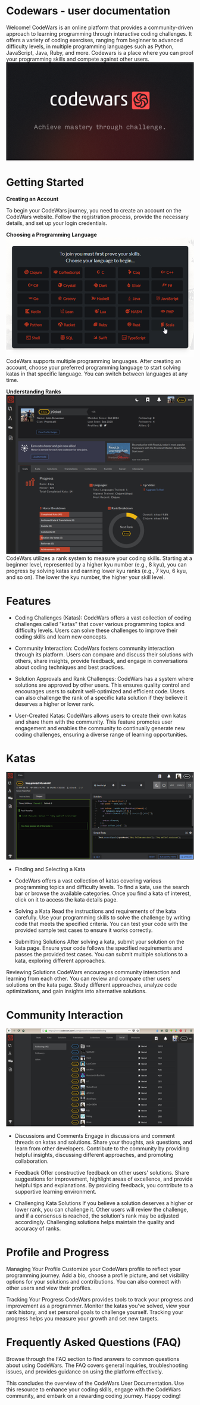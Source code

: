 # Codewars - user documentation
Welcome! CodeWars is an online platform that provides a community-driven approach to 
learning programming through interactive coding challenges. It offers a
variety of coding exercises, ranging from beginner to advanced difficulty
levels, in multiple programming languages such as Python, JavaScript, Java,
Ruby, and more. Codewars is a place where you can proof your programming skills
and compete against other users.
![MainImage](./img/CodeWars.png)
# Getting Started
**Creating an Account**

To begin your CodeWars journey, you need to create an account on the CodeWars website. Follow the registration process, provide the necessary details, and set up your login credentials.

**Choosing a Programming Language**
![Lanuages](./img/Languages.png)
CodeWars supports multiple programming languages. After creating an account, choose your preferred programming language to start solving katas in that specific language. You can switch between languages at any time.

**Understanding Ranks**
![RankingSystem](./img/RankingSystem.png)
CodeWars utilizes a rank system to measure your coding skills. Starting at a beginner level, represented by a higher kyu number (e.g., 8 kyu), you can progress by solving katas and earning lower kyu ranks (e.g., 7 kyu, 6 kyu, and so on). The lower the kyu number, the higher your skill level.
# Features
* Coding Challenges (Katas): CodeWars offers a vast collection of coding challenges called "katas" that cover various programming topics and difficulty levels. Users can solve these challenges to improve their coding skills and learn new concepts.

* Community Interaction: CodeWars fosters community interaction through its platform. Users can compare and discuss their solutions with others, share insights, provide feedback, and engage in conversations about coding techniques and best practices.

* Solution Approvals and Rank Challenges: CodeWars has a system where solutions are approved by other users. This ensures quality control and encourages users to submit well-optimized and efficient code. Users can also challenge the rank of a specific kata solution if they believe it deserves a higher or lower rank.

* User-Created Katas: CodeWars allows users to create their own katas and share them with the community. This feature promotes user engagement and enables the community to continually generate new coding challenges, ensuring a diverse range of learning opportunities.
# Katas
![Kata](./img/Kata.png)
* Finding and Selecting a Kata
* CodeWars offers a vast collection of katas covering various programming topics and difficulty levels. To find a kata, use the search bar or browse the available categories. Once you find a kata of interest, click on it to access the kata details page.

* Solving a Kata
Read the instructions and requirements of the kata carefully. Use your programming skills to solve the challenge by writing code that meets the specified criteria. You can test your code with the provided sample test cases to ensure it works correctly.

* Submitting Solutions
After solving a kata, submit your solution on the kata page. Ensure your code follows the specified requirements and passes the provided test cases. You can submit multiple solutions to a kata, exploring different approaches.

Reviewing Solutions
CodeWars encourages community interaction and learning from each other. You can review and compare other users' solutions on the kata page. Study different approaches, analyze code optimizations, and gain insights into alternative solutions.
# Community Interaction
![Community](./img/Community.png)
* Discussions and Comments
Engage in discussions and comment threads on katas and solutions. Share your thoughts, ask questions, and learn from other developers. Contribute to the community by providing helpful insights, discussing different approaches, and promoting collaboration.

*  Feedback
Offer constructive feedback on other users' solutions. Share suggestions for improvement, highlight areas of excellence, and provide helpful tips and explanations. By providing feedback, you contribute to a supportive learning environment.

* Challenging Kata Solutions
If you believe a solution deserves a higher or lower rank, you can challenge it. Other users will review the challenge, and if a consensus is reached, the solution's rank may be adjusted accordingly. Challenging solutions helps maintain the quality and accuracy of ranks.
# Profile and Progress
Managing Your Profile
Customize your CodeWars profile to reflect your programming journey. Add a bio, choose a profile picture, and set visibility options for your solutions and contributions. You can also connect with other users and view their profiles.

Tracking Your Progress
CodeWars provides tools to track your progress and improvement as a programmer. Monitor the katas you've solved, view your rank history, and set personal goals to challenge yourself. Tracking your progress helps you measure your growth and set new targets.
# Frequently Asked Questions (FAQ)
Browse through the FAQ section to find answers to common questions about using CodeWars. The FAQ covers general inquiries, troubleshooting issues, and provides guidance on using the platform effectively.

This concludes the overview of the CodeWars User Documentation. Use this resource to enhance your coding skills, engage with the CodeWars community, and embark on a rewarding coding journey. Happy coding!






